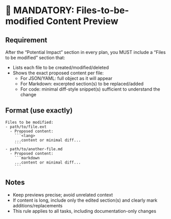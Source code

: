 # 📑 MANDATORY: Files-to-be-modified Content Preview

## Requirement
After the “Potential Impact” section in every plan, you MUST include a “Files to be modified” section that:
- Lists each file to be created/modified/deleted
- Shows the exact proposed content per file:
  - For JSON/YAML: full object as it will appear
  - For Markdown: excerpted section(s) to be replaced/added
  - For code: minimal diff-style snippet(s) sufficient to understand the change

## Format (use exactly)
```
Files to be modified:
- path/to/file.ext
  - Proposed content:
    ```<lang>
    ...content or minimal diff...
    ```
- path/to/another-file.md
  - Proposed content:
    ```markdown
    ...content or minimal diff...
    ```
```

## Notes
- Keep previews precise; avoid unrelated context
- If content is long, include only the edited section(s) and clearly mark additions/replacements
- This rule applies to all tasks, including documentation-only changes
